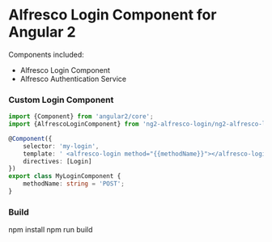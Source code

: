 # Alfresco Login Component for Angular 2

Components included:

* Alfresco Login Component
* Alfresco Authentication Service

### Custom Login Component

```ts
import {Component} from 'angular2/core';
import {AlfrescoLoginComponent} from 'ng2-alfresco-login/ng2-alfresco-login';

@Component({
    selector: 'my-login',
    template: ' <alfresco-login method="{{methodName}}"></alfresco-login>',
    directives: [Login]
})
export class MyLoginComponent {
    methodName: string = 'POST';
}
```

### Build

npm install
npm run build
